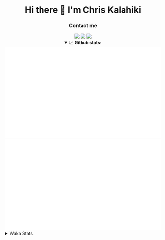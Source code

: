 <div align="center">
 <h1>Hi there 👋 I'm Chris Kalahiki</h1>
 <h3>Contact me</h3>
 <a href="mailto:chris.kalahiki@gmail.com"><img src="https://img.shields.io/badge/gmail-%23D14836.svg?&style=for-the-badge&logo=gmail&logoColor=white"/></a>
 <a href="https://twitter.com/ChrisKalahiki"><img src="https://img.shields.io/badge/twitter-%231DA1F2.svg?&style=for-the-badge&logo=twitter&logoColor=white"/></a>
 <a href="https://www.linkedin.com/in/ChrisKalahiki"><img src="https://img.shields.io/badge/linkedin-%230077B5.svg?&style=for-the-badge&logo=linkedin&logoColor=white"/></a>
<details open>
  <summary>📈 <b>Github stats:</b></summary>
  <img src="https://github.com/ChrisKalahiki/github-stats/blob/master/generated/overview.svg"/>
  <img src="https://github.com/ChrisKalahiki/github-stats/blob/master/generated/languages.svg"/>
</details>
</div>

<details>
  <summary>Waka Stats</summary>
<!--START_SECTION:waka-->
![Code Time](http://img.shields.io/badge/Code%20Time-134%20hrs%2037%20mins-blue)

**🐱 My GitHub Data** 

> 🏆 241 Contributions in the Year 2022
 > 
> 📦 6.2 MB Used in GitHub's Storage 
 > 
> 💼 Opted to Hire
 > 
> 📜 33 Public Repositories 
 > 
> 🔑 24 Private Repositories  
 > 
**I'm an Early 🐤** 

```text
🌞 Morning    77 commits     ████░░░░░░░░░░░░░░░░░░░░░   15.91% 
🌆 Daytime    194 commits    ██████████░░░░░░░░░░░░░░░   40.08% 
🌃 Evening    154 commits    ████████░░░░░░░░░░░░░░░░░   31.82% 
🌙 Night      59 commits     ███░░░░░░░░░░░░░░░░░░░░░░   12.19%

```
📅 **I'm Most Productive on Wednesday** 

```text
Monday       75 commits     ████░░░░░░░░░░░░░░░░░░░░░   15.5% 
Tuesday      43 commits     ██░░░░░░░░░░░░░░░░░░░░░░░   8.88% 
Wednesday    115 commits    ██████░░░░░░░░░░░░░░░░░░░   23.76% 
Thursday     82 commits     ████░░░░░░░░░░░░░░░░░░░░░   16.94% 
Friday       70 commits     ███░░░░░░░░░░░░░░░░░░░░░░   14.46% 
Saturday     25 commits     █░░░░░░░░░░░░░░░░░░░░░░░░   5.17% 
Sunday       74 commits     ███░░░░░░░░░░░░░░░░░░░░░░   15.29%

```


📊 **This Week I Spent My Time On** 

```text
⌚︎ Time Zone: America/New_York

💬 Programming Languages: 
No Activity Tracked This Week

🔥 Editors: 
No Activity Tracked This Week

🐱‍💻 Projects: 
No Activity Tracked This Week

💻 Operating System: 
No Activity Tracked This Week

```

**I Mostly Code in Jupyter Notebook** 

```text
Jupyter Notebook         16 repos            ███████░░░░░░░░░░░░░░░░░░   29.09% 
Python                   14 repos            ██████░░░░░░░░░░░░░░░░░░░   25.45% 
C#                       10 repos            ████░░░░░░░░░░░░░░░░░░░░░   18.18% 
JavaScript               4 repos             █░░░░░░░░░░░░░░░░░░░░░░░░   7.27% 
HTML                     2 repos             █░░░░░░░░░░░░░░░░░░░░░░░░   3.64%

```


**Timeline**

![Chart not found](https://raw.githubusercontent.com/ChrisKalahiki/ChrisKalahiki/main/charts/bar_graph.png) 


 Last Updated on 24/08/2022 19:00:05 UTC
<!--END_SECTION:waka-->
</details>

